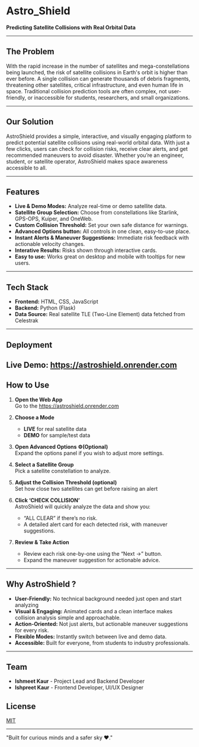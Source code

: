 # Astro_Shield

**Predicting Satellite Collisions with Real Orbital Data**

---

## The Problem

With the rapid increase in the number of satellites and mega-constellations being launched, the risk of satellite collisions in Earth's orbit is higher than ever before. A single collision can generate thousands of debris fragments, threatening other satellites, critical infrastructure, and even human life in space. Traditional collision prediction tools are often complex, not user-friendly, or inaccessible for students, researchers, and small organizations.

---

## Our Solution

AstroShield provides a simple, interactive, and visually engaging platform to predict potential satellite collisions using real-world orbital data. With just a few clicks, users can check for collision risks, receive clear alerts, and get recommended maneuvers to avoid disaster. Whether you’re an engineer, student, or satellite operator, AstroShield makes space awareness accessible to all.

---

## Features

- **Live & Demo Modes:** Analyze real-time or demo satellite data.
- **Satellite Group Selection:** Choose from constellations like Starlink, GPS-OPS, Kuiper, and OneWeb.
- **Custom Collision Threshold:** Set your own safe distance for warnings.
- **Advanced Options button:** All controls in one clean, easy-to-use place.
- **Instant Alerts & Maneuver Suggestions:** Immediate risk feedback with actionable velocity changes.
- **Interative Results:** Risks shown through interactive cards.
- **Easy to use:** Works great on desktop and mobile with tooltips for new users.
---

## Tech Stack

- **Frontend:** HTML, CSS, JavaScript
- **Backend:** Python (Flask)
- **Data Source:** Real satellite TLE (Two-Line Element) data fetched from Celestrak 
---

## Deployment

**Live Demo:** https://astroshield.onrender.com
---

## How to Use

1. **Open the Web App**  
   Go to the https://astroshield.onrender.com
2. **Choose a Mode**  
   - **LIVE** for real satellite data
   - **DEMO** for sample/test data

3. **Open Advanced Options ⚙️(Optional)**  
   Expand the options panel if you wish to adjust more settings.

4. **Select a Satellite Group**  
   Pick a satellite constellation to analyze.

5. **Adjust the Collision Threshold (optional)**  
   Set how close two satellites can get before raising an alert

6. **Click ‘CHECK COLLISION’**  
   AstroShield will quickly analyze the data and show you:
   - “ALL CLEAR” if there’s no risk.
   - A detailed alert card for each detected risk, with maneuver suggestions.

7. **Review & Take Action**  
   - Review each risk one-by-one using the “Next →” button.
   - Expand the maneuver suggestion for actionable advice.

---

## Why AstroShield ?

- **User-Friendly:** No technical background needed just open and start analyzing
- **Visual & Engaging:** Animated cards and a clean interface makes collision analysis simple and approachable.
- **Action-Oriented:** Not just alerts, but actionable maneuver suggestions for every risk.
- **Flexible Modes:** Instantly switch between live and demo data.
- **Accessible:**  Built for everyone, from students to industry professionals.

---

## Team
- **Ishmeet Kaur** - Project Lead and Backend Developer
- **Ishpreet Kaur** - Frontend Developer, UI/UX Designer

##  License

[MIT](LICENSE)

---
"Built for curious minds and a safer sky ❤️." 